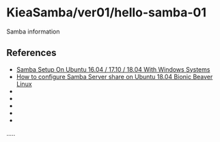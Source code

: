 KieaSamba/ver01/hello-samba-01
==============================

Samba information

References
----------
- [Samba Setup On Ubuntu 16.04 / 17.10 / 18.04 With Windows Systems](https://websiteforstudents.com/samba-setup-on-ubuntu-16-04-17-10-18-04-with-windows-systems/ "Samba Setup On Ubuntu 16.04 / 17.10 / 18.04 With Windows Systems")
- [How to configure Samba Server share on Ubuntu 18.04 Bionic Beaver Linux](https://linuxconfig.org/how-to-configure-samba-server-share-on-ubuntu-18-04-bionic-beaver-linux "")
- []( "")
- []( "")
- []( "")
- []( "")
- []( "")

.....



